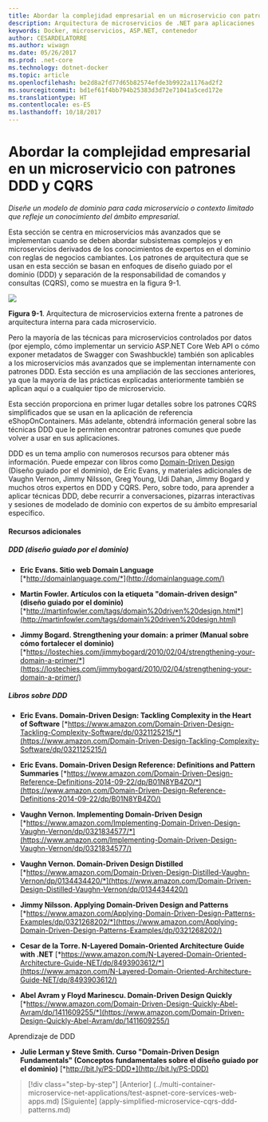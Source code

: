```yaml
---
title: Abordar la complejidad empresarial en un microservicio con patrones DDD y CQRS
description: Arquitectura de microservicios de .NET para aplicaciones .NET en contenedor | Abordar la complejidad empresarial en un microservicio con patrones DDD y CQRS
keywords: Docker, microservicios, ASP.NET, contenedor
author: CESARDELATORRE
ms.author: wiwagn
ms.date: 05/26/2017
ms.prod: .net-core
ms.technology: dotnet-docker
ms.topic: article
ms.openlocfilehash: be2d8a2fd77d65b82574efde3b9922a1176ad2f2
ms.sourcegitcommit: bd1ef61f4bb794b25383d3d72e71041a5ced172e
ms.translationtype: HT
ms.contentlocale: es-ES
ms.lasthandoff: 10/18/2017
---
```

# <a name="tackling-business-complexity-in-a-microservice-with-ddd-and-cqrs-patterns"></a>Abordar la complejidad empresarial en un microservicio con patrones DDD y CQRS

*Diseñe un modelo de dominio para cada microservicio o contexto limitado que refleje un conocimiento del ámbito empresarial.*

Esta sección se centra en microservicios más avanzados que se implementan cuando se deben abordar subsistemas complejos y en microservicios derivados de los conocimientos de expertos en el dominio con reglas de negocios cambiantes. Los patrones de arquitectura que se usan en esta sección se basan en enfoques de diseño guiado por el dominio (DDD) y separación de la responsabilidad de comandos y consultas (CQRS), como se muestra en la figura 9-1.

![](./media/image1.png)

**Figura 9-1**. Arquitectura de microservicios externa frente a patrones de arquitectura interna para cada microservicio.

Pero la mayoría de las técnicas para microservicios controlados por datos (por ejemplo, cómo implementar un servicio ASP.NET Core Web API o cómo exponer metadatos de Swagger con Swashbuckle) también son aplicables a los microservicios más avanzados que se implementan internamente con patrones DDD. Esta sección es una ampliación de las secciones anteriores, ya que la mayoría de las prácticas explicadas anteriormente también se aplican aquí o a cualquier tipo de microservicio.

Esta sección proporciona en primer lugar detalles sobre los patrones CQRS simplificados que se usan en la aplicación de referencia eShopOnContainers. Más adelante, obtendrá información general sobre las técnicas DDD que le permiten encontrar patrones comunes que puede volver a usar en sus aplicaciones.

DDD es un tema amplio con numerosos recursos para obtener más información. Puede empezar con libros como [Domain-Driven Design](https://domainlanguage.com/ddd/) (Diseño guiado por el dominio), de Eric Evans, y materiales adicionales de Vaughn Vernon, Jimmy Nilsson, Greg Young, Udi Dahan, Jimmy Bogard y muchos otros expertos en DDD y CQRS. Pero, sobre todo, para aprender a aplicar técnicas DDD, debe recurrir a conversaciones, pizarras interactivas y sesiones de modelado de dominio con expertos de su ámbito empresarial específico.

#### <a name="additional-resources"></a>Recursos adicionales

##### <a name="ddd-domain-driven-design"></a>DDD (diseño guiado por el dominio)

-   **Eric Evans. Sitio web Domain Language**
    [*http://domainlanguage.com/*](http://domainlanguage.com/)

-   **Martin Fowler. Artículos con la etiqueta "domain-driven design" (diseño guiado por el dominio)**
    [*http://martinfowler.com/tags/domain%20driven%20design.html*](http://martinfowler.com/tags/domain%20driven%20design.html)

-   **Jimmy Bogard. Strengthening your domain: a primer (Manual sobre cómo fortalecer el dominio)**
    [*https://lostechies.com/jimmybogard/2010/02/04/strengthening-your-domain-a-primer/*](https://lostechies.com/jimmybogard/2010/02/04/strengthening-your-domain-a-primer/)

##### <a name="ddd-books"></a>Libros sobre DDD

-   **Eric Evans. Domain-Driven Design: Tackling Complexity in the Heart of Software**
    [*https://www.amazon.com/Domain-Driven-Design-Tackling-Complexity-Software/dp/0321125215/*](https://www.amazon.com/Domain-Driven-Design-Tackling-Complexity-Software/dp/0321125215/)

-   **Eric Evans. Domain-Driven Design Reference: Definitions and Pattern Summaries**
    [*https://www.amazon.com/Domain-Driven-Design-Reference-Definitions-2014-09-22/dp/B01N8YB4ZO/*](https://www.amazon.com/Domain-Driven-Design-Reference-Definitions-2014-09-22/dp/B01N8YB4ZO/)

-   **Vaughn Vernon. Implementing Domain-Driven Design**
    [*https://www.amazon.com/Implementing-Domain-Driven-Design-Vaughn-Vernon/dp/0321834577/*](https://www.amazon.com/Implementing-Domain-Driven-Design-Vaughn-Vernon/dp/0321834577/)

-   **Vaughn Vernon. Domain-Driven Design Distilled**
    [*https://www.amazon.com/Domain-Driven-Design-Distilled-Vaughn-Vernon/dp/0134434420/*](https://www.amazon.com/Domain-Driven-Design-Distilled-Vaughn-Vernon/dp/0134434420/)

-   **Jimmy Nilsson. Applying Domain-Driven Design and Patterns**
    [*https://www.amazon.com/Applying-Domain-Driven-Design-Patterns-Examples/dp/0321268202/*](https://www.amazon.com/Applying-Domain-Driven-Design-Patterns-Examples/dp/0321268202/)

-   **Cesar de la Torre. N-Layered Domain-Oriented Architecture Guide with .NET**
    [*https://www.amazon.com/N-Layered-Domain-Oriented-Architecture-Guide-NET/dp/8493903612/*](https://www.amazon.com/N-Layered-Domain-Oriented-Architecture-Guide-NET/dp/8493903612/)

-   **Abel Avram y Floyd Marinescu. Domain-Driven Design Quickly**
    [*https://www.amazon.com/Domain-Driven-Design-Quickly-Abel-Avram/dp/1411609255/*](https://www.amazon.com/Domain-Driven-Design-Quickly-Abel-Avram/dp/1411609255/)

Aprendizaje de DDD

-   **Julie Lerman y Steve Smith. Curso "Domain-Driven Design Fundamentals" (Conceptos fundamentales sobre el diseño guiado por el dominio)**
    [*http://bit.ly/PS-DDD*](http://bit.ly/PS-DDD)


>[!div class="step-by-step"]
[Anterior] (../multi-container-microservice-net-applications/test-aspnet-core-services-web-apps.md) [Siguiente] (apply-simplified-microservice-cqrs-ddd-patterns.md)
